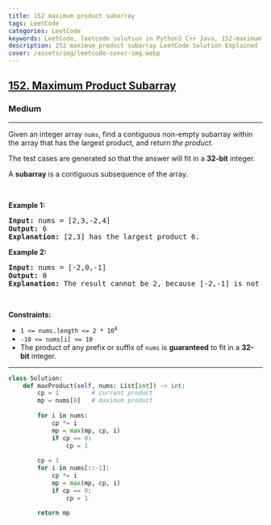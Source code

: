 ```yaml
---
title: 152 maximum product subarray
tags: LeetCode
categories: LeetCode
keywords: LeetCode, leetcode solution in Python3 C++ Java, 152-maximum-product-subarray solution
description: 152 maximum product subarray LeetCode Solution Explained
cover: /assets/img/leetcode-cover-img.webp
---
```



<h2><a href="https://leetcode.com/problems/maximum-product-subarray/">152. Maximum Product Subarray</a></h2><h3>Medium</h3><hr><div><p>Given an integer array <code>nums</code>, find a contiguous non-empty subarray within the array that has the largest product, and return <em>the product</em>.</p>

<p>The test cases are generated so that the answer will fit in a <strong>32-bit</strong> integer.</p>

<p>A <strong>subarray</strong> is a contiguous subsequence of the array.</p>

<p>&nbsp;</p>
<p><strong>Example 1:</strong></p>

<pre><strong>Input:</strong> nums = [2,3,-2,4]
<strong>Output:</strong> 6
<strong>Explanation:</strong> [2,3] has the largest product 6.
</pre>

<p><strong>Example 2:</strong></p>

<pre><strong>Input:</strong> nums = [-2,0,-1]
<strong>Output:</strong> 0
<strong>Explanation:</strong> The result cannot be 2, because [-2,-1] is not a subarray.
</pre>

<p>&nbsp;</p>
<p><strong>Constraints:</strong></p>

<ul>
	<li><code>1 &lt;= nums.length &lt;= 2 * 10<sup>4</sup></code></li>
	<li><code>-10 &lt;= nums[i] &lt;= 10</code></li>
	<li>The product of any prefix or suffix of <code>nums</code> is <strong>guaranteed</strong> to fit in a <strong>32-bit</strong> integer.</li>
</ul>
</div>

---




```python
class Solution:
    def maxProduct(self, nums: List[int]) -> int:
        cp = 1         # current product
        mp = nums[0]   # maximum product
        
        for i in nums:
            cp *= i
            mp = max(mp, cp, i)
            if cp == 0: 
                cp = 1
        
        cp = 1
        for i in nums[::-1]:
            cp *= i
            mp = max(mp, cp, i)
            if cp == 0: 
                cp = 1
        
        return mp
```
